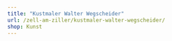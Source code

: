 ```yaml
---
title: "Kustmaler Walter Wegscheider"
url: /zell-am-ziller/kustmaler-walter-wegscheider/
shop: Kunst
---
```

